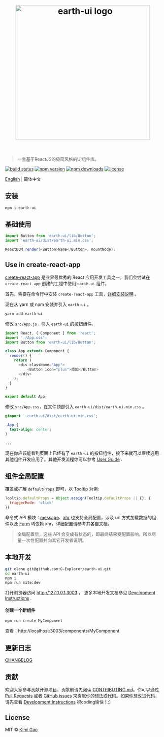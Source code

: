 <h1 align="center">
    <img width="436" src="https://user-images.githubusercontent.com/12554487/40153405-4784fd0e-59bc-11e8-893e-946b246b6076.jpg" alt="earth-ui logo">
    <br>
    <br>
</h1>

> 一套基于ReactJS的极简风格的UI组件库。

[![build status][travis-image]][travis-url]
[![npm version][npm-version-image]][npm-version-url]
[![npm downloads][npm-downloads-image]][npm-downloads-url]
[![license][license-image]][license-url]

[English][en-url] | 简体中文

## 安装

```sh
npm i earth-ui
```

## 基础使用

```js
import Button from 'earth-ui/lib/Button';
import 'earth-ui/dist/earth-ui.min.css';

ReactDOM.render(<Button>Name</Button>, mountNode);
```

## Use in create-react-app

[create-react-app][create-react-app-url] 是业界最优秀的 React 应用开发工具之一，我们会尝试在 `create-react-app` 创建的工程中使用 `earth-ui` 组件。

首先，需要在命令行中安装 `create-react-app` 工具，[详细安装说明][create-react-app-url] 。

现在从 yarn 或 npm 安装并引入 `earth-ui` 。

```sh
yarn add earth-ui
```

修改 `src/App.js`，引入 `earth-ui` 的按钮组件。

```js
import React, { Component } from 'react';
import './App.css';
import Button from 'earth-ui/lib/Button';

class App extends Component {
  render() {
    return (
      <div className="App">
          <Button icon="plus">添加</Button>
      </div>
    );
  }
}

export default App;
```

修改 `src/App.css`，在文件顶部引入 `earth-ui/dist/earth-ui.min.css` 。

```css
@import '~earth-ui/dist/earth-ui.min.css';

.App {
  text-align: center;
}

...
```

现在你应该能看到页面上已经有了 `earth-ui` 的按钮组件，接下来就可以继续选用其他组件开发应用了。其他开发流程你可以参考 [User Guide][create-react-app-user-guide-url] .

## 组件全局配置

覆盖或扩展 `defaultProps` 即可，以 [Tooltip][tooltip-url] 为例:

```js
Tooltip.defaultProps = Object.assign(Tooltip.defaultProps || {}, {
  triggerMode: 'click'
})
```

命令式 API 模块：[message][message-url]、[xhr][xhr-url] 也支持全局配置，涉及 url 方式加载数据的组件以及 [Form][form-url] 均依赖 xhr，详细配置请参考其各自文档。

> 全局配置后，这些 API 会变成有状态的，即最终结果受配置影响，所以尽量一次性配置并向其它开发者说明。

## 本地开发

```sh
git clone git@github.com:G-Explorer/earth-ui.git
cd earth-ui
npm i
npm run site:dev
```

打开浏览器访问 http://127.0.0.1:3003 ， 更多本地开发文档参见 [Development Instructions][dev-instructions-url] .

#### 创建一个新组件

```sh
npm run create MyComponent
```
查看：http://localhost:3003/components/MyComponent

## 更新日志

[CHANGELOG][changelog-url]

## 贡献

欢迎大家参与贡献开源项目，贡献前请先阅读 [CONTRIBUTING.md][contributing-url]。你可以通过 [Pull Requests][pr-url] 或者 [GitHub issues][issue-url] 来贡献你的想法或代码。如果你想改进代码，请先查看 [Development Instructions][dev-instructions-url] 祝coding愉快！:)

## License

MIT © [Kimi Gao](https://github.com/muwenzi)

[travis-url]: https://travis-ci.org/G-Explorer/earth-ui
[travis-image]: https://img.shields.io/travis/G-Explorer/earth-ui/master.svg?style=flat-square
[npm-version-url]: https://www.npmjs.com/package/earth-ui
[npm-version-image]: https://img.shields.io/npm/v/earth-ui.svg?style=flat-square
[npm-downloads-url]: https://www.npmjs.com/package/earth-ui
[npm-downloads-image]: https://img.shields.io/npm/dt/earth-ui.svg?style=flat-square
[license-url]: https://github.com/G-Explorer/earth-ui/blob/master/LICENSE
[license-image]: https://img.shields.io/github/license/G-Explorer/earth-ui.svg?style=flat-square
[en-url]: https://github.com/G-Explorer/earth-ui/blob/master/README.md
[tooltip-url]: https://ui.muwenzi.com/components/Tooltip
[message-url]: https://ui.muwenzi.com/components/message
[xhr-url]: https://ui.muwenzi.com/components/xhr
[form-url]: https://ui.muwenzi.com/components/Form
[dev-instructions-url]: https://github.com/G-Explorer/earth-ui/wiki/Local-development
[changelog-url]: https://ui.muwenzi.com/changelog
[contributing-url]: https://github.com/G-Explorer/earth-ui/blob/master/.github/CONTRIBUTING.md
[pr-url]: https://github.com/G-Explorer/earth-ui/pulls
[issue-url]: https://github.com/G-Explorer/earth-ui/issues
[create-react-app-url]: https://github.com/facebookincubator/create-react-app
[create-react-app-user-guide-url]: https://github.com/facebook/create-react-app/blob/master/packages/react-scripts/template/README.md